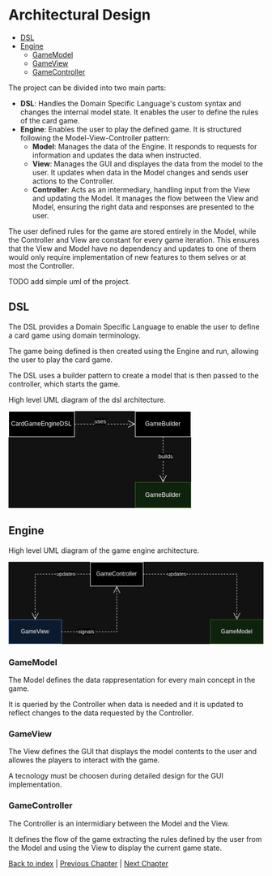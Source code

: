 # Architectural Design

- [DSL](#dsl)
- [Engine](#engine)
  - [GameModel](#gamemodel)
  - [GameView](#gameview)
  - [GameController](#gamecontroller)

The project can be divided into two main parts:

- **DSL**: Handles the Domain Specific Language's custom syntax and changes the internal model state. It enables the user to define the rules of the card game.
- **Engine**: Enables the user to play the defined game. It is structured following the Model-View-Controller pattern:
  - **Model**: Manages the data of the Engine. It responds to requests for information and updates the data when instructed.
  - **View**: Manages the GUI and displayes the data from the model to the user. It updates when data in the Model changes and sends user actions to the Controller.
  - **Controller**: Acts as an intermediary, handling input from the View and updating the Model. It manages the flow between the View and Model, ensuring the right data and responses are presented to the user.

The user defined rules for the game are stored entirely in the Model, while the Controller and View are constant for every game iteration. This ensures that the View and Model have no dependency and updates to one of them would only require implementation of new features to them selves or at most the Controller.

TODO add simple uml of the project.

## DSL

The DSL provides a Domain Specific Language to enable the user to define a card game using domain terminology.

The game being defined is then created using the Engine and run, allowing the user to play the card game.

The DSL uses a builder pattern to create a model that is then passed to the controller, which starts the game.

High level UML diagram of the dsl architecture.

![dsl](../uml/dslsmall.png)

## Engine

High level UML diagram of the game engine architecture.

![engine](../uml/enginesmall.png)

### GameModel

The Model defines the data rappresentation for every main concept in the game.

It is queried by the Controller when data is needed and it is updated to reflect changes to the data requested by the Controller.

### GameView

The View defines the GUI that displays the model contents to the user and allowes the players to interact with the game.

A tecnology must be choosen during detailed design for the GUI implementation.

### GameController

The Controller is an intermidiary between the Model and the View.

It defines the flow of the game extracting the rules defined by the user from the Model and using the View to display the current game state.

[Back to index](../index.md) |
[Previous Chapter](../3_requirements/index.md) |
[Next Chapter](../5_detailed_design/index.md)
